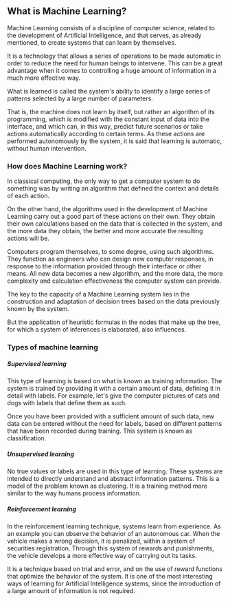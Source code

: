 ## What is Machine Learning?

Machine Learning consists of a discipline of computer science, related to the development of Artificial Intelligence, and that serves, as already mentioned, to create systems that can learn by themselves.

It is a technology that allows a series of operations to be made automatic in order to reduce the need for human beings to intervene. This can be a great advantage when it comes to controlling a huge amount of information in a much more effective way.

What is learned is called the system's ability to identify a large series of patterns selected by a large number of parameters.

That is, the machine does not learn by itself, but rather an algorithm of its programming, which is modified with the constant input of data into the interface, and which can, in this way, predict future scenarios or take actions automatically according to certain terms. As these actions are performed autonomously by the system, it is said that learning is automatic, without human intervention.

### How does Machine Learning work?

In classical computing, the only way to get a computer system to do something was by writing an algorithm that defined the context and details of each action.

On the other hand, the algorithms used in the development of Machine Learning carry out a good part of these actions on their own. They obtain their own calculations based on the data that is collected in the system, and the more data they obtain, the better and more accurate the resulting actions will be.

Computers program themselves, to some degree, using such algorithms. They function as engineers who can design new computer responses, in response to the information provided through their interface or other means. All new data becomes a new algorithm, and the more data, the more complexity and calculation effectiveness the computer system can provide.

The key to the capacity of a Machine Learning system lies in the construction and adaptation of decision trees based on the data previously known by the system.

But the application of heuristic formulas in the nodes that make up the tree, for which a system of inferences is elaborated, also influences.

### Types of machine learning

##### Supervised learning

This type of learning is based on what is known as training information. The system is trained by providing it with a certain amount of data, defining it in detail with labels. For example, let's give the computer pictures of cats and dogs with labels that define them as such.

Once you have been provided with a sufficient amount of such data, new data can be entered without the need for labels, based on different patterns that have been recorded during training. This system is known as classification.

##### Unsupervised learning

No true values ​​or labels are used in this type of learning. These systems are intended to directly understand and abstract information patterns. This is a model of the problem known as clustering. It is a training method more similar to the way humans process information.

##### Reinforcement learning

In the reinforcement learning technique, systems learn from experience. As an example you can observe the behavior of an autonomous car. When the vehicle makes a wrong decision, it is penalized, within a system of securities registration. Through this system of rewards and punishments, the vehicle develops a more effective way of carrying out its tasks.

It is a technique based on trial and error, and on the use of reward functions that optimize the behavior of the system. It is one of the most interesting ways of learning for Artificial Intelligence systems, since the introduction of a large amount of information is not required.